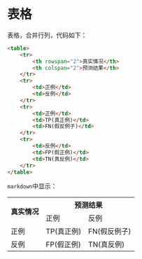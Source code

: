 # 表格

表格，合并行列，代码如下：

```html
<table>
    <tr>
    	<th rowspan="2">真实情况</th>
        <th colspan="2">预测结果</th>
    </tr>
    <tr>
    	<td>正例</td>
        <td>反例</td>
    </tr>
    <tr>
    	<td>正例</td>
        <td>TP(真正例)</td>
        <td>FN(假反例子)</td>
    </tr>
    <tr>
    	<td>反例</td>
        <td>FP(假正例)</td>
        <td>TN(真反例)</td>
    </tr>
</table>
```

`markdown`中显示：

<table>
    <tr>
    	<th rowspan="2">真实情况</th>
        <th colspan="2">预测结果</th>
    </tr>
    <tr>
    	<td>正例</td>
        <td>反例</td>
    </tr>
    <tr>
    	<td>正例</td>
        <td>TP(真正例)</td>
        <td>FN(假反例子)</td>
    </tr>
    <tr>
    	<td>反例</td>
        <td>FP(假正例)</td>
        <td>TN(真反例)</td>
    </tr>
</table>